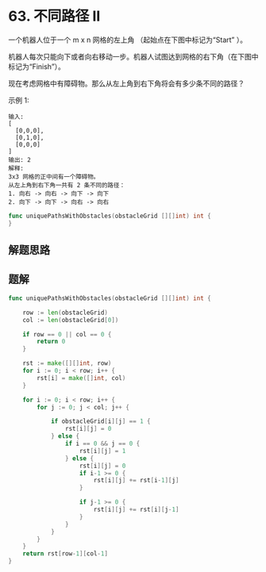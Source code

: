 # 63. 不同路径 II
一个机器人位于一个 m x n 网格的左上角 （起始点在下图中标记为“Start” ）。  

机器人每次只能向下或者向右移动一步。机器人试图达到网格的右下角（在下图中标记为“Finish”）。  

现在考虑网格中有障碍物。那么从左上角到右下角将会有多少条不同的路径？  

示例 1:
```
输入:
[
  [0,0,0],
  [0,1,0],
  [0,0,0]
]
输出: 2
解释:
3x3 网格的正中间有一个障碍物。
从左上角到右下角一共有 2 条不同的路径：
1. 向右 -> 向右 -> 向下 -> 向下
2. 向下 -> 向下 -> 向右 -> 向右
```

```go
func uniquePathsWithObstacles(obstacleGrid [][]int) int {
}
```

## 解题思路

## 题解

```go
func uniquePathsWithObstacles(obstacleGrid [][]int) int {

	row := len(obstacleGrid)
	col := len(obstacleGrid[0])

	if row == 0 || col == 0 {
		return 0
	}

	rst := make([][]int, row)
	for i := 0; i < row; i++ {
		rst[i] = make([]int, col)
	}

	for i := 0; i < row; i++ {
		for j := 0; j < col; j++ {

			if obstacleGrid[i][j] == 1 {
				rst[i][j] = 0
			} else {
				if i == 0 && j == 0 {
					rst[i][j] = 1
				} else {
					rst[i][j] = 0
					if i-1 >= 0 {
						rst[i][j] += rst[i-1][j]
					}

					if j-1 >= 0 {
						rst[i][j] += rst[i][j-1]
					}
				}
			}
		}
	}
	return rst[row-1][col-1]
}

```
